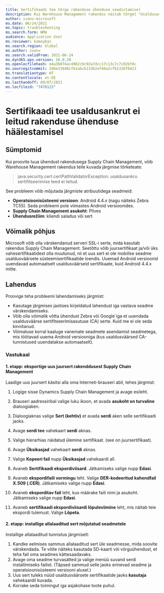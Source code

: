 ```yaml
---
title: Sertifikaadi tee tõrge rakenduse ühenduse seadistamisel
description: Kui Warehouse Management rakendus näitab tõrget "Usaldusankrut sertifikaadi tee jaoks ei leitud", kasutage seda lehte probleemi lahendamiseks.
author: ivanv-microsoft
ms.date: 06/24/2021
ms.topic: troubleshooting
ms.search.form: WMA
audience: Application User
ms.reviewer: kamaybac
ms.search.region: Global
ms.author: ivanv
ms.search.validFrom: 2021-06-24
ms.dyn365.ops.version: 10.0.20
ms.openlocfilehash: e4a36874ac4982c9c92a7dcc17c13c7c7c02bf8c
ms.sourcegitcommit: 2d6e31648cf61abcb13362ef46a2cfb1326f0423
ms.translationtype: HT
ms.contentlocale: et-EE
ms.lasthandoff: 09/07/2021
ms.locfileid: "7476123"
---
```

# <a name="trust-anchor-for-certification-path-not-found-when-setting-up-app-connection"></a>Sertifikaadi tee usaldusankrut ei leitud rakenduse ühenduse häälestamisel

## <a name="symptoms"></a>Sümptomid

Kui proovite luua ühendust rakendusega Supply Chain Management, võib Warehouse Management rakendus teile kuvada järgmise tõrketeate:

> java.security.cert.certPathValidatorException: usaldusankru sertifitseerimise teed ei leitud.

See probleem võib mõjutada järgmiste atribuutidega seadmeid:

- **Operatsioonisüsteemi versioon**: Android 4.4.x (nagu näiteks Zebra TC55). Seda probleemi pole viimastes Android versioonides.
- **Supply Chain Management asukoht**: Pilves
- **Ühendusrežiim**: kliendi saladus või sert

## <a name="possible-cause"></a>Võimalik põhjus

Microsoft võib olla värskendanud serveri SSL-i serte, mida kasutab rakendus Supply Chain Management. Seetõttu võib juursertifikaat ja/või üks vahesertifikaatidest olla muutunud, nii et uus sert ei ole mobiilse seadme usaldusväärsete süsteemisertifikaatide loendis. Uuemad Android versioonid uuendavad automaatselt usaldusväärseid sertifikaate, kuid Android 4.4.x mitte.

## <a name="resolution"></a>Lahendus

Proovige teha probleemi lahendamiseks järgmist:

- Kasutage järgmises jaotises kirjeldatud lahendust iga vastava seadme värskendamiseks.
- Võib olla *võimalik* võtta ühendust Zebra või Google`iga et uuendada usaldusväärse sertifitseerimisasutuse (CA) serte. Kuid me ei ole seda kinnitanud.
- Võimaluse korral kaaluge vanemate seadmete asendamist seadmetega, mis töötavad uuema Android versiooniga (kus usaldusväärsed CA-tunnistused uuendatakse automaatselt).

### <a name="workaround"></a>Vastukaal

#### <a name="step-1-export-the-new-root-certificate-from-supply-chain-management"></a>1. etapp: eksportige uus juursert rakenddusest Supply Chain Management

Laadige uus juursert käsitsi alla oma Interneti-brauseri abil, tehes järgmist:

1. Logige sisse Dynamics Supply Chain Management ja avage esileht.

1. Brauseri aadressiribal valige luku ikoon, et avada **asukoht on turvaline** dialoogiaken.
1. Dialoogiaknas valige **Sert (kehtiv)** et avada **serdi** aken selle sertifikaadi jaoks.
1. Avage **serdi tee** vahekaart **serdi** aknas.
1. Valige hierarhias näidatud ülemine sertifikaat. (see on juursertifikaat).
1. Avage **Üksikasjad** vahekaart **serdi** aknas.
1. Valige **Kopeeri fail** nupp **Üksikasjad** vahekaardi all.
1. Avaneb **Sertifikaadi ekspordiviisard**. Jätkamiseks valige nupp **Edasi**.
1. Avaneb **ekspordifaili vormingu** leht. Valige **DER-kodeeritud kahendfail X.509 (.CER)**. Jätkamiseks valige nupp **Edasi**.
1. Avaneb **eksporditav fail** leht, kus määrake faili nimi ja asukoht. Jätkamiseks valige nupp **Edasi**.
1. Avaneb **sertifikaadi ekspordiviisardi lõpuleviimine** leht, mis näitab teie ekspordi tulemust. Valige **Lõpeta**.

#### <a name="step-2-install-the-downloaded-certificate-onto-the-affected-devices"></a>2. etapp: installige allalaaditud sert mõjutatud seadmetele

Installige allalaaditud tunnistus järgmiselt:

1. Kandke eelmises sammus allalaaditud sert üle seadmesse, mida soovite värskendada. Te võite näiteks kasutada SD-kaarti või võrguühendust, et teha fail oma seadmes kättesaadavaks.
1. Avage oma seadme turvasätted ja valige menüü suvand serdi installimiseks failist. (Täpsed sammud selle jaoks erinevad seadme ja operatsioonisüsteemi versiooni alusel.)
1. Uus sert tuleks nüüd usaldusväärsete sertifikaatide jaoks **kasutaja** vahekaardil kuvada.
1. Korrake seda toimingut iga asjakohase toote puhul.
